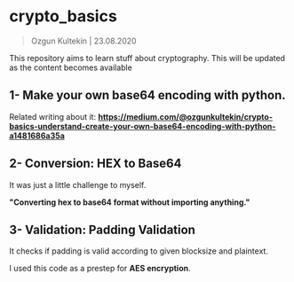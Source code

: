 # crypto_basics
> Ozgun Kultekin | 23.08.2020

This repository aims to learn stuff about cryptography. 
This will be updated as the content becomes available

## 1- Make your own base64 encoding with python.
Related writing about it: **https://medium.com/@ozgunkultekin/crypto-basics-understand-create-your-own-base64-encoding-with-python-a1481686a35a**


## 2- Conversion: HEX to Base64 

It was just a little challenge to myself.

**"Converting hex to base64 format without importing anything."**


## 3- Validation: Padding Validation

It checks if padding is valid according to given blocksize and plaintext.

I used this code as a prestep for **AES encryption**. 
